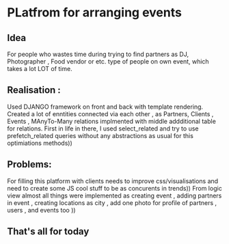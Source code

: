 # PLatfrom for arranging events 


## Idea 

For people who wastes time during trying to find partners as DJ, Photographer , Food vendor or etc. type of people on own event, which takes a lot LOT of time.

## Realisation :
Used DJANGO framework on front and back with template rendering. Created a lot of enntities connected via each other , as Partners, Clients , Events , MAnyTo-Many relations
implmented with middle addditional table for relations. 
First in life in there, I used select_related and try to use prefetch_related queries without any abstractions as usual for this optimiations methods))


## Problems: 

For filling this platform with clients needs to improve css/visualisations and need to create some JS cool stuff to be as concurents in trends)) 
From logic view almost all things were implemented as creating event , adding partners in event , creating locations as city , add one photo for profile of partners , users , and events too )) 


That's all for today 
---
